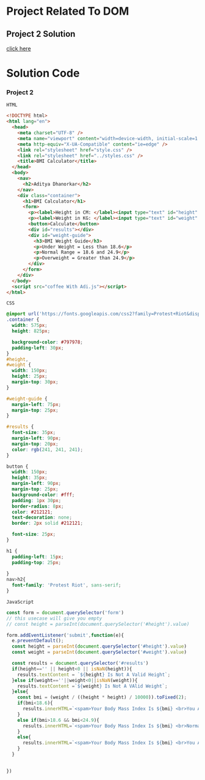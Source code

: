 # Project Related To DOM
## Project 2 Solution

[click here]()
 
# Solution Code

### Project 2
```HTML```
```html
<!DOCTYPE html>
<html lang="en">
  <head>
    <meta charset="UTF-8" />
    <meta name="viewport" content="width=device-width, initial-scale=1.0" />
    <meta http-equiv="X-UA-Compatible" content="ie=edge" />
    <link rel="stylesheet" href="style.css" />
    <link rel="stylesheet" href="../styles.css" />
    <title>BMI Calculator</title>
  </head>
  <body>
    <nav>
      <h2>Aditya Dhanorkar</h2>
    </nav>
    <div class="container">
      <h1>BMI Calculator</h1>
      <form>
        <p><label>Height in CM: </label><input type="text" id="height" /></p>
        <p><label>Weight in KG: </label><input type="text" id="weight" /></p>
        <button>Calculate</button>
        <div id="results"></div>
        <div id="weight-guide">
          <h3>BMI Weight Guide</h3>
          <p>Under Weight = Less than 18.6</p>
          <p>Normal Range = 18.6 and 24.9</p>
          <p>Overweight = Greater than 24.9</p>
        </div>
      </form>
    </div>
  </body>
  <script src="coffee With Adi.js"></script>
</html>
```
```CSS```
```css
@import url('https://fonts.googleapis.com/css2?family=Protest+Riot&display=swap');
.container {
  width: 575px;
  height: 825px;

  background-color: #797978;
  padding-left: 30px;
}
#height,
#weight {
  width: 150px;
  height: 25px;
  margin-top: 30px;
}

#weight-guide {
  margin-left: 75px;
  margin-top: 25px;
}

#results {
  font-size: 35px;
  margin-left: 90px;
  margin-top: 20px;
  color: rgb(241, 241, 241);
}

button {
  width: 150px;
  height: 35px;
  margin-left: 90px;
  margin-top: 25px;
  background-color: #fff;
  padding: 1px 30px;
  border-radius: 8px;
  color: #212121;
  text-decoration: none;
  border: 2px solid #212121;

  font-size: 25px;
}

h1 {
  padding-left: 15px;
  padding-top: 25px;
  
}
nav>h2{
  font-family: 'Protest Riot', sans-serif;
}
```
```JavaScript```
```javascript
const form = document.querySelector('form')
// this usecase will give you empty
// const height = parseInt(document.querySelector('#height').value)

form.addEventListener('submit',function(e){
  e.preventDefault();
  const height = parseInt(document.querySelector('#height').value)
  const weight = parseInt(document.querySelector('#weight').value)

  const results = document.querySelector('#results')
  if(height=='' || height<0 || isNaN(height)){
    results.textContent = `${height} Is Not A Valid Height`;
  }else if(weight==''||weight<0||isNaN(weight)){
    results.textContent =`${weight} Is Not A VAlid Weight`;
  }else{
    const bmi = (weight / ((height * height) / 10000)).toFixed(2);
    if(bmi<18.6){
      results.innerHTML=`<spam>Your Body Mass Index Is ${bmi} <br>You Are Under Weighted Person </spam>`
    }
    else if(bmi>18.6 && bmi<24.9){
      results.innerHTML=`<spam>Your Body Mass Index Is ${bmi} <br>Normal Person </spam>`
    }
    else{
      results.innerHTML=`<spam>Your Body Mass Index Is ${bmi} <br>You Are OverWeighted Person </spam>`
    }
  }
 

})